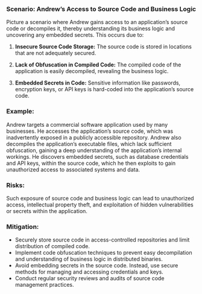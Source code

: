### Scenario: Andrew’s Access to Source Code and Business Logic 
Picture a scenario where Andrew gains access to an application’s source code or decompiles it, thereby understanding its business logic and uncovering any embedded secrets. This occurs due to: 

1. **Insecure Source Code Storage:** The source code is stored in locations that are not adequately secured. 

2. **Lack of Obfuscation in Compiled Code:** The compiled code of the application is easily decompiled, revealing the business logic. 

3. **Embedded Secrets in Code:** Sensitive information like passwords, encryption keys, or API keys is hard-coded into the application’s source code. 

### Example: 

Andrew targets a commercial software application used by many businesses. He accesses the application’s source code, which was inadvertently exposed in a publicly accessible repository. Andrew also decompiles the application’s executable files, which lack sufficient obfuscation, gaining a deep understanding of the application’s internal workings. He discovers embedded secrets, such as database credentials and API keys, within the source code, which he then exploits to gain unauthorized access to associated systems and data. 

### Risks: 

Such exposure of source code and business logic can lead to unauthorized access, intellectual property theft, and exploitation of hidden vulnerabilities or secrets within the application. 

### Mitigation: 

- Securely store source code in access-controlled repositories and limit distribution of compiled code. 
- Implement code obfuscation techniques to prevent easy decompilation and understanding of business logic in distributed binaries. 
- Avoid embedding secrets in the source code. Instead, use secure methods for managing and accessing credentials and keys. 
- Conduct regular security reviews and audits of source code management practices. 